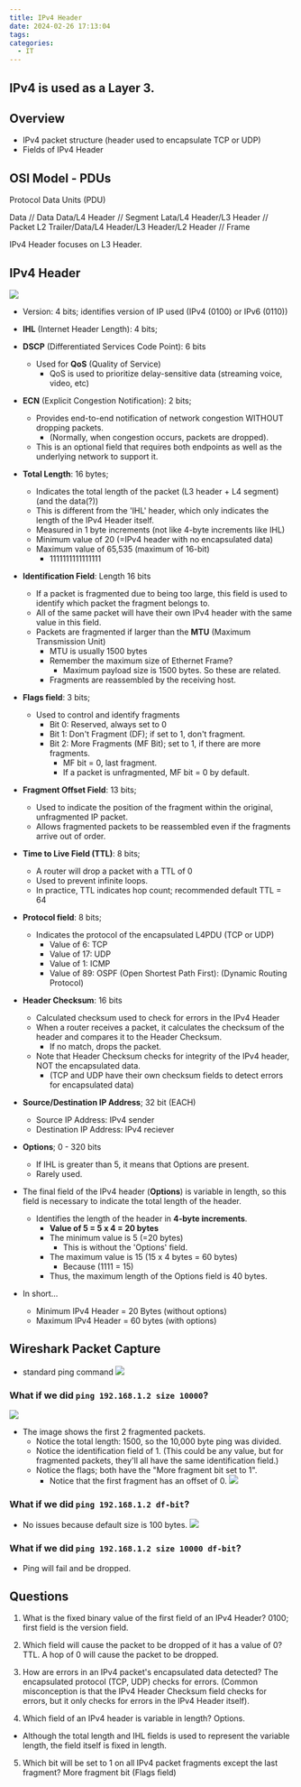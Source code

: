 ```yaml
---
title: IPv4 Header
date: 2024-02-26 17:13:04
tags: 
categories:
  - IT
---
```

## IPv4 is used as a Layer 3.

## Overview
- IPv4 packet structure (header used to encapsulate TCP or UDP)
- Fields of IPv4 Header


## OSI Model - PDUs

Protocol Data Units (PDU) 

Data                                               // Data
Data/L4 Header                                     // Segment
Lata/L4 Header/L3 Header                           // Packet
L2 Trailer/Data/L4 Header/L3 Header/L2 Header      // Frame

IPv4 Header focuses on L3 Header.


## IPv4 Header
![](../../images/Pasted%20image%2020240226172913.png)
- Version: 4 bits; identifies version of IP used (IPv4 (0100) or IPv6 (0110))
- **IHL** (Internet Header Length): 4 bits;
- **DSCP** (Differentiated Services Code Point): 6 bits
	- Used for **QoS** (Quality of Service)
		- QoS is used to prioritize delay-sensitive data (streaming voice, video, etc) 
- **ECN** (Explicit Congestion Notification): 2 bits; 
	- Provides end-to-end notification of network congestion WITHOUT dropping packets.
		- (Normally, when congestion occurs, packets are dropped). 
	- This is an optional field that requires both endpoints as well as the underlying network to support it.
- **Total Length**: 16 bytes; 
	- Indicates the total length of the packet (L3 header + L4 segment) (and the data(?))
	- This is different from the 'IHL' header, which only indicates the length of the IPv4 Header itself. 
	- Measured in 1 byte increments (not like 4-byte increments like IHL)
	- Minimum value of 20 (=IPv4 header with no encapsulated data)
	- Maximum value of 65,535 (maximum of 16-bit)
		- 1111111111111111
- **Identification Field**: Length 16 bits
	- If a packet is fragmented due to being too large, this field is used to identify which packet the fragment belongs to.
	- All of the same packet will have their own IPv4 header with the same value in this field.
	- Packets are fragmented if larger than the **MTU** (Maximum Transmission Unit)
		- MTU is usually 1500 bytes
		- Remember the maximum size of Ethernet Frame? 
			- Maximum payload size is 1500 bytes. So these are related.
		- Fragments are reassembled by the receiving host. 
- **Flags field**: 3 bits;
	- Used to control and identify fragments
		- Bit 0: Reserved, always set to 0
		- Bit 1: Don't Fragment (DF); if set to 1, don't fragment.
		- Bit 2: More Fragments (MF Bit); set to 1, if there are more fragments.
			- MF bit = 0, last fragment.
			- If a packet is unfragmented, MF bit = 0 by default.
- **Fragment Offset Field**: 13 bits; 
	- Used to indicate the position of the fragment within the original, unfragmented IP packet.
	- Allows fragmented packets to be reassembled even if the fragments arrive out of order.
- **Time to Live Field (TTL)**: 8 bits;
	- A router will drop a packet with a TTL of 0
	- Used to prevent infinite loops.
	- In practice, TTL indicates hop count; recommended default TTL = 64
- **Protocol field**: 8 bits;
	- Indicates the protocol of the encapsulated L4PDU (TCP or UDP)
		- Value of 6: TCP
		- Value of 17: UDP
		- Value of 1: ICMP 
		- Value of 89: OSPF (Open Shortest Path First): (Dynamic Routing Protocol)
- **Header Checksum**: 16 bits
	- Calculated checksum used to check for errors in the IPv4 Header
	- When a router receives a packet, it calculates the checksum of the header and compares it to the Header Checksum.
		- If no match, drops the packet.
	- Note that Header Checksum checks for integrity of the IPv4 header, NOT the encapsulated data.
		- (TCP and UDP have their own checksum fields to detect errors for encapsulated data)
- **Source/Destination IP Address**; 32 bit (EACH)
	- Source IP Address: IPv4 sender
	- Destination IP Address: IPv4 reciever
- **Options**; 0 - 320 bits
	- If IHL is greater than 5, it means that Options are present. 
	- Rarely used.

- The final field of the IPv4 header (**Options**) is variable in length, so this field is necessary to indicate the total length of the header.
	- Identifies the length of the header in **4-byte increments**. 
		- **Value of 5 = 5 x 4 = 20 bytes**
		- The minimum value is 5 (=20 bytes)
			- This is without the 'Options' field. 
		- The maximum value is 15 (15 x 4 bytes = 60 bytes)
			- Because (1111 = 15)
		- Thus, the maximum length of the Options field is 40 bytes.
- In short...
	- Minimum IPv4 Header = 20 Bytes (without options)
	- Maximum IPv4 Header = 60 bytes (with options)


## Wireshark Packet Capture

- standard ping command
![](../../images/Pasted%20image%2020240226184512.png)

### What if we did `ping 192.168.1.2 size 10000`?

![](../../images/Pasted%20image%2020240226185000.png)

- The image shows the first 2 fragmented packets. 
	- Notice the total length: 1500, so the 10,000 byte ping was divided. 
	- Notice the identification field of 1. (This could be any value, but for fragmented packets, they'll all have the same identification field.)
	- Notice the flags; both have the "More fragment bit set to 1". 
		- Notice that the first fragment has an offset of 0. 
![](../../images/Pasted%20image%2020240226185019.png)

### What if we did `ping 192.168.1.2 df-bit`?
- No issues because default size is 100 bytes. 
![](../../images/Pasted%20image%2020240226185241.png)

### What if we did `ping 192.168.1.2 size 10000 df-bit`?
- Ping will fail and be dropped. 


## Questions

1. What is the fixed binary value of the first field of an IPv4 Header?
0100; first field is the version field. 

2. Which field will cause the packet to be dropped of it has a value of 0?
TTL. A hop of 0 will cause the packet to be dropped. 

3. How are errors in an IPv4 packet's encapsulated data detected? 
The encapsulated protocol (TCP, UDP) checks for errors. 
(Common misconception is that the IPv4 Header Checksum field checks for errors, but it only checks for errors in the IPv4 Header itself).

4. Which field of an IPv4 header is variable in length?
Options.
- Although the total length and IHL fields is used to represent the variable length, the field itself is fixed in length.

5. Which bit will be set to 1 on all IPv4 packet fragments except the last fragment?
More fragment bit (Flags field)